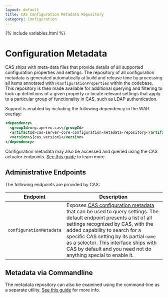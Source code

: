 ```yaml
---
layout: default
title: CAS Configuration Metadata Repository
category: Configuration
---
```


{% include variables.html %}

# Configuration Metadata

CAS ships with meta-data files that provide details of all supported configuration properties and settings. The repository of all configuration metadata
is generated automatically at build and release time by processing all items annotated with `@ConfigurationProperties` within the codebase. This repository
is then made available for additional querying and filtering to look up definitions of a given property or locate relevant settings 
that apply to a particular group of functionality in CAS, such as LDAP authentication.

Support is enabled by including the following dependency in the WAR overlay:

```xml
<dependency>
  <groupId>org.apereo.cas</groupId>
  <artifactId>cas-server-core-configuration-metadata-repository</artifactId>
  <version>${cas.version}</version>
</dependency>
```

Configuration metadata may also be accessed and queried using the CAS actuator endpoints. [See this guide](../monitoring/Monitoring-Statistics.html) to learn more.

## Administrative Endpoints

The following endpoints are provided by CAS:
 
| Endpoint                 | Description
|--------------------------|------------------------------------------------
| `configurationMetadata`       | Exposes [CAS configuration metadata](Configuration-Metadata-Repository.html) that can be used to query settings. The default endpoint presents a list of all settings recognized by CAS, with the added capability to search for a specific CAS setting by its partial `name` as a selector. This interface ships with CAS by default and you need not do anything special to enable it.

## Metadata via Commandline

The metadata repository can also be examined using the command-line as a separate utility. 
[See this guide](../installation/Configuring-Commandline-Shell.html) for more info.
